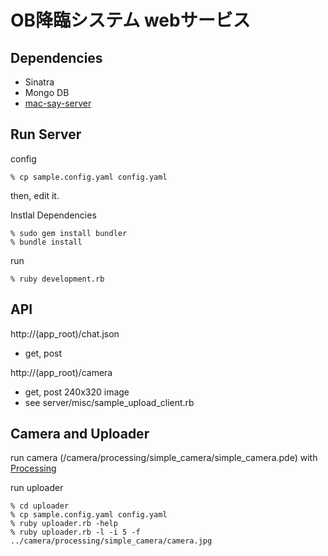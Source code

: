 OB降臨システム webサービス
========================

Dependencies
------------

* Sinatra
* Mongo DB
* [mac-say-server](https://github.com/shokai/mac-say-server)


Run Server
----------

config

    % cp sample.config.yaml config.yaml

then, edit it.


Instlal Dependencies

    % sudo gem install bundler
    % bundle install


run

    % ruby development.rb


API
---

http://(app_root)/chat.json

* get, post


http://(app_root)/camera

* get, post 240x320 image
* see server/misc/sample\_upload\_client.rb


Camera and Uploader
-------------------

run camera (/camera/processing/simple\_camera/simple\_camera.pde) with [Processing](http://processing.org/)

run uploader

    % cd uploader
    % cp sample.config.yaml config.yaml
    % ruby uploader.rb -help
    % ruby uploader.rb -l -i 5 -f ../camera/processing/simple_camera/camera.jpg
